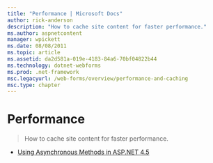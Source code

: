 ```yaml
---
title: "Performance | Microsoft Docs"
author: rick-anderson
description: "How to cache site content for faster performance."
ms.author: aspnetcontent
manager: wpickett
ms.date: 08/08/2011
ms.topic: article
ms.assetid: da2d581a-019e-4183-84a6-70bf04822b44
ms.technology: dotnet-webforms
ms.prod: .net-framework
msc.legacyurl: /web-forms/overview/performance-and-caching
msc.type: chapter
---
```

Performance
====================
> How to cache site content for faster performance.


- [Using Asynchronous Methods in ASP.NET 4.5](using-asynchronous-methods-in-aspnet-45.md)